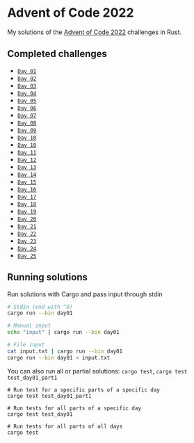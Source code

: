 # Advent of Code 2022

My solutions of the [Advent of Code 2022](https://adventofcode.com/2022) challenges in Rust.

## Completed challenges

- [`Day 01`](./day01)
- [`Day 02`](./day02)
- [`Day 03`](./day03)
- [`Day 04`](./day04)
- [`Day 05`](./day05)
- [`Day 06`](./day06)
- [`Day 07`](./day07)
- [`Day 08`](./day08)
- [`Day 09`](./day09)
- [`Day 10`](./day10)
- [`Day 10`](./day10)
- [`Day 11`](./day11)
- [`Day 12`](./day12)
- [`Day 13`](./day13)
- [`Day 14`](./day14)
- [`Day 15`](./day15)
- [`Day 16`](./day16)
- [`Day 17`](./day17)
- [`Day 18`](./day18)
- [`Day 19`](./day19)
- [`Day 20`](./day20)
- [`Day 21`](./day21)
- [`Day 22`](./day22)
- [`Day 23`](./day23)
- [`Day 24`](./day24)
- [`Day 25`](./day25)

## Running solutions

Run solutions with Cargo and pass input through stdin

```sh
# Stdin (end with ^D)
cargo run --bin day01

# Manual input
echo "input" | cargo run --bin day01

# File input
cat input.txt | cargo run --bin day01
cargo run --bin day01 < input.txt
```

You can also run all or partial solutions: `cargo test`, `cargo test test_day01_part1`

```
# Run test for a specific parts of a specific day
cargo test test_day01_part1

# Run tests for all parts of a specific day
cargo test test_day01

# Run tests for all parts of all days
cargo test
```
